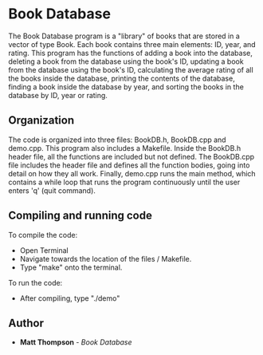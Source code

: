 # Book Database

The Book Database program is a "library" of books that are stored in a vector of type Book. Each book contains three main elements: ID, year, and rating. This program has the functions of adding a book into the database, deleting a book from the database using the book's ID, updating a book from the database using the book's ID, calculating the average rating of all the books inside the database, printing the contents of the database, finding a book inside the database by year, and sorting the books in the database by ID, year or rating.

## Organization

The code is organized into three files: BookDB.h, BookDB.cpp and demo.cpp. This program also includes a Makefile. Inside the BookDB.h header file, all the functions are included but not defined. The BookDB.cpp file includes the header file and defines all the function bodies, going into detail on how they all work. Finally, demo.cpp runs the main method, which contains a while loop that runs the program continuously until the user enters 'q' (quit command).

## Compiling and running code

To compile the code:
- Open Terminal
- Navigate towards the location of the files / Makefile.
- Type "make" onto the terminal.

To run the code:
- After compiling, type "./demo"

## Author

* **Matt Thompson** - *Book Database*
